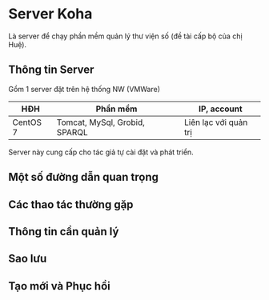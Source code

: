 # Server Koha

Là server để chạy phần mềm quản lý thư viện số (đề tài cấp bộ của chị Huệ).

## Thông tin Server

Gồm 1 server đặt trên hệ thống NW (VMWare)

| HĐH | Phần mềm | IP, account |
| --- | --- | --- |
| CentOS 7 | Tomcat, MySql, Grobid, SPARQL | Liên lạc với quản trị |

Server này cung cấp cho tác giả tự cài đặt và phát triển.

## Một số đường dẫn quan trọng

## Các thao tác thường gặp
 
## Thông tin cần quản lý
 
## Sao lưu

## Tạo mới và Phục hồi
